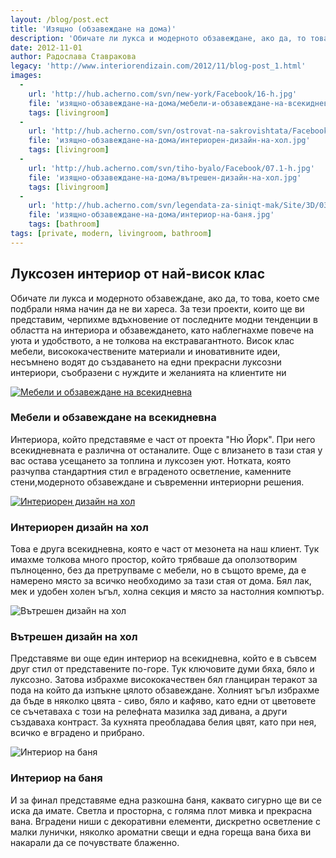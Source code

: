 ```yaml
---
layout: /blog/post.ect
title: 'Изящно (обзавеждане на дома)'
description: 'Обичате ли лукса и модерното обзавеждане, ако да, то това, което сме подбрали няма начин да не ви хареса. За тези проекти, които ще ви представим, черпихме вдъхновение от последните модни тенденции в областта на интериора и обзавеждането, като наблегнахме повече на уюта и удобството, а не толкова на екстравагантното.'
date: 2012-11-01
author: Радослава Ставракова
legacy: 'http://www.interiorendizain.com/2012/11/blog-post_1.html'
images:
  -
    url: 'http://hub.acherno.com/svn/new-york/Facebook/16-h.jpg'
    file: 'изящно-обзавеждане-на-дома/мебели-и-обзавеждане-на-всекидневна.jpg'
    tags: [livingroom]
  -
    url: 'http://hub.acherno.com/svn/ostrovat-na-sakrovishtata/Facebook/21-h_f.jpg'
    file: 'изящно-обзавеждане-на-дома/интериорен-дизайн-на-хол.jpg'
    tags: [livingroom]
  -
    url: 'http://hub.acherno.com/svn/tiho-byalo/Facebook/07.1-h.jpg'
    file: 'изящно-обзавеждане-на-дома/вътрешен-дизайн-на-хол.jpg'
    tags: [livingroom]
  -
    url: 'http://hub.acherno.com/svn/legendata-za-siniqt-mak/Site/3D/03.1-b2_f.jpg'
    file: 'изящно-обзавеждане-на-дома/интериор-на-баня.jpg'
    tags: [bathroom]
tags: [private, modern, livingroom, bathroom]
---
```

## **Луксозен интериор** от най-висок клас
Обичате ли лукса и модерното обзавеждане, ако да, то това, което сме подбрали няма начин да не ви хареса. За тези проекти, които ще ви представим, черпихме вдъхновение от последните модни тенденции в областта на интериора и обзавеждането, като наблегнахме повече на уюта и удобството, а не толкова на екстравагантното. Висок клас мебели, висококачествените материали и иновативните идеи, несъмнено водят до създаването на едни прекрасни луксозни интериори, съобразени с нуждите и желанията на клиентите ни

[![Мебели и обзавеждане на всекидневна](изящно-обзавеждане-на-дома/мебели-и-обзавеждане-на-всекидневна.jpg)](http://acherno.bg/интериорен-дизайн/апартамент/ню-йорк/интериорен-дизайн.html)
### Мебели и обзавеждане на **всекидневна**

Интериора, който представяме е част от проекта "Ню Йорк". При него всекидневната е различна от останалите. Още с влизането в тази стая у вас остава усещането за топлина и луксозен уют. Нотката, която разчупва стандартния стил е вграденото осветление, каменните стени,модерното обзавеждане и съвременни интериорни решения.

[![Интериорен дизайн на хол](изящно-обзавеждане-на-дома/интериорен-дизайн-на-хол.jpg)](http://acherno.bg/интериорен-дизайн/апартамент/островът-на-съкровищата/интериор.html)
### Интериорен дизайн на **хол**

Това е друга всекидневна, която е част от мезонета на наш клиент. Тук имахме толкова много простор, който трябваше да оползотворим пълноценно, без да претрупваме с мебели, но в същото време, да е намерено място за всичко необходимо за тази стая от дома. Бял лак, мек и удобен холен ъгъл, холна секция и място за настолния компютър.

![Вътрешен дизайн на хол](изящно-обзавеждане-на-дома/вътрешен-дизайн-на-хол.jpg)
### Вътрешен дизайн на **хол**

Представяме ви още един интериор на всекидневна, който е в съвсем друг стил от представените по-горе. Тук ключовите думи бяха, бяло и луксозно. Затова избрахме висококачествен бял гланциран теракот за пода на който да изпъкне цялото обзавеждане. Холният ъгъл избрахме да бъде в няколко цвята - сиво, бяло и кафяво, като едни от цветовете се съчетаваха с този на релефната мазилка зад дивана, а други създаваха контраст. За кухнята преобладава белия цвят, като при нея, всичко е вградено и прибрано.

![Интериор на баня](изящно-обзавеждане-на-дома/интериор-на-баня.jpg)
### Интериор на **баня**

И за финал представяме една разкошна баня, каквато сигурно ще ви се иска да имате. Светла и просторна, с голяма плот мивка и прекрасна вана. Вградени ниши с декоративни елементи, дискретно осветление с малки лунички, няколко ароматни свещи и една гореща вана биха ви накарали да се почувствате блаженно.
